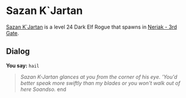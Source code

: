 # Sazan K\`Jartan



[Sazan K\`Jartan](/npc/42076) is a level 24 Dark Elf Rogue that spawns in [Neriak - 3rd Gate](/zone/42).



## Dialog

**You say:** `hail`



>*Sazan K-Jartan glances at you from the corner of his eye. 'You'd better speak more swiftly than my blades or you won't walk out of here Soandso.*
end